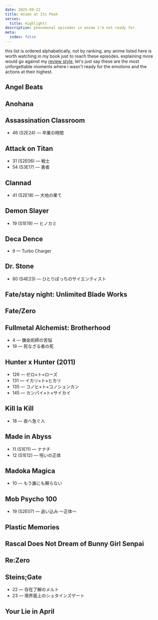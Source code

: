 ```yaml
---
date: 2025-09-22
title: Anime at Its Peak
series:
  title: Highlights
description: phenomenal episodes in anime i'm not ready for.
meta:
  index: false
---
```


this list is ordered alphabetically, not by ranking. any anime listed here is worth watching in my book just to reach these episodes. explaining more would go against my [review style](/help#reviews-style), let's just say these are the most unforgettable moments where i wasn't ready for the emotions and the actions at their highest.

## Angel Beats

## Anohana

## Assassination Classroom

- 46 (S2E24) — 卒業の時間

## Attack on Titan

- 31 (S2E06) — 戦士
- 54 (S3E17) — 勇者

## Clannad

- 41 (S2E18) — 大地の果て

## Demon Slayer

- 19 (S1E19) — ヒノカミ

## Deca Dence

- 9 — Turbo Charger

## Dr. Stone

- 80 (S4E23) — ひとりぼっちのサイエンティスト

## Fate/stay night: Unlimited Blade Works

## Fate/Zero

## Fullmetal Alchemist: Brotherhood

- 4 — 錬金術師の苦悩
- 19 — 死なざる者の死

## Hunter x Hunter (2011)

- 126 — ゼロ×ト×ローズ
- 131 — イカリ×ト×ヒカリ
- 135 — コノヒ×ト×コノシュンカン
- 145 — カンパイ×ト×サイカイ

## Kill la Kill

- 18 — 夜へ急ぐ人

## Made in Abyss

- 11 (S1E11) — ナナチ
- 12 (S1E12) — 呪いの正体

## Madoka Magica

- 10 — もう誰にも頼らない

## Mob Psycho 100

- 19 (S2E07) — 追い込み ～正体～

## Plastic Memories

## Rascal Does Not Dream of Bunny Girl Senpai

## Re:Zero

## Steins;Gate

- 22 — 存在了解のメルト
- 23 — 境界面上のシュタインズゲート

## Your Lie in April
